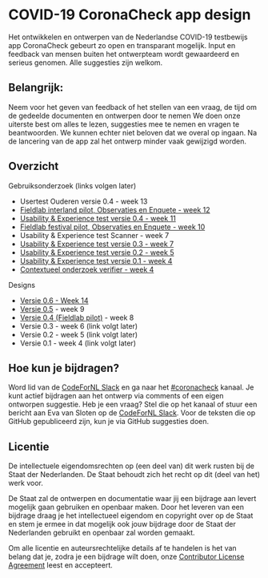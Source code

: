 # COVID-19 CoronaCheck app design
Het ontwikkelen en ontwerpen van de Nederlandse COVID-19 testbewijs app CoronaCheck gebeurt zo open en transparant mogelijk. Input en feedback van mensen buiten het ontwerpteam wordt gewaardeerd en serieus genomen. Alle suggesties zijn welkom.

## Belangrijk:
Neem voor het geven van feedback of het stellen van een vraag, de tijd om de gedeelde documenten en ontwerpen door te nemen
We doen onze uiterste best om alles te lezen, suggesties mee te nemen en vragen te beantwoorden. We kunnen echter niet beloven dat we overal op ingaan.
Na de lancering van de app zal het ontwerp minder vaak gewijzigd worden.

## Overzicht

Gebruiksonderzoek (links volgen later)
* Usertest Ouderen versie 0.4 - week 13
* [Fieldlab interland pilot, Observaties en Enquete - week 12](https://corona.sticktailapp.com/study/coronacheck-fieldlab-observaties-enquete-interland-27-maart-834/)
* [Usability & Experience test versie 0.4 - week 11](https://corona.sticktailapp.com/study-share/VhhRJraLHoyr/coronacheck-usability-experience-test-versie-04-997/)
* [Fieldlab festival pilot, Observaties en Enquete - week 10](https://corona.sticktailapp.com/study-share/RmgExjBYPzkI/coronacheck-fieldlab-observaties-enquete-2526-maart-402/)
* Usability & Experience test Scanner - week 7
* [Usability & Experience test versie 0.3 - week 7](https://corona.sticktailapp.com/study-share/Evux36JwKd1T/coronacheck-ux-test-619/)
* [Usability & Experience test versie 0.2 - week 5](https://corona.sticktailapp.com/study-share/nOZMXWo0pdO6/coronacheck-conceptvalidatie-930/)
* [Usability & Experience test versie 0.1 - week 4](https://corona.sticktailapp.com/study-share/zWteAhDoUQzG/coronatester-conceptvalidatie-burger-app-663/)
* [Contextueel onderzoek verifier - week 4](https://corona.sticktailapp.com/study-share/L3uYJ1ReAUca/coronacheck-scanner-contextueel-concept-onderzoek-verifier-866/)

Designs
* [Versie 0.6 - Week 14](https://www.figma.com/file/qOq3BZubHGBNpTtlkavbgn/GitHub_CoronaCheck_iOS_20210416?node-id=171%3A15165)
* [Versie 0.5](https://www.figma.com/file/WlrRPTaZfoEjsbsNDJONYE/210309_CoronaCheck-post-fieldlab?node-id=0%3A1) - week 9
* [Versie 0.4 (Fieldlab pilot)](https://www.figma.com/file/4uqjwjy1PgxigtgqTbxFuM/210309_CoronaCheck---Fieldlab?node-id=0%3A1) - week 8
* Versie 0.3 - week 6 (link volgt later)
* Versie 0.2 - week 5 (link volgt later)
* Versie 0.1 - week 4 (link volgt later)

## Hoe kun je bijdragen?
Word lid van de [CodeForNL Slack](https://doemee.codefor.nl/) en ga naar het [#coronacheck](https://codefornl.slack.com/messages/coronacheck) kanaal.
Je kunt actief bijdragen aan het ontwerp via comments of een eigen ontworpen suggestie. Heb je een vraag? Stel die op het kanaal of stuur een bericht aan Eva van Sloten op de [CodeForNL Slack](https://doemee.codefor.nl/).
Voor de teksten die op GitHub gepubliceerd zijn, kun je via GitHub suggesties doen.

## Licentie 
De intellectuele eigendomsrechten op (een deel van) dit werk rusten bij de Staat der Nederlanden. De Staat behoudt zich het recht op dit (deel van het) werk voor.

De Staat zal de ontwerpen en documentatie waar jij een bijdrage aan levert mogelijk gaan gebruiken en openbaar maken. Door het leveren van een bijdrage draag je het intellectueel eigendom en copyright over op de Staat en stem je ermee in dat mogelijk ook jouw bijdrage door de Staat der Nederlanden gebruikt en openbaar zal worden gemaakt.

Om alle licentie en auteursrechtelijke details af te handelen is het van belang dat je, zodra je een bijdrage wilt doen, onze [Contributor License Agreement](https://cla-assistant.io/minvws/nl-covid19-notification-app-design) leest en accepteert.






